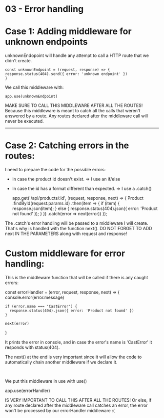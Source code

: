 # 03 - Error handling

# Case 1: Adding middleware for unknown endpoints

unknownEndopoint will handle any attempt to call a HTTP route that we didn't create.

    const unknownEndpoint = (request, response) => {
    response.status(404).send({ error: 'unknown endpoint' })
    }

We call this middleware with:

    app.use(unknownEndpoint)

MAKE SURE TO CALL THIS MIDDLEWARE AFTER ALL THE ROUTES!
Because this middleware is meant to catch all the calls that weren't answered by a route. Any routes declared after the middleware call will never be executed.

--------------------------------

# Case 2: Catching errors in the routes:

I need to prepare the code for the possible errors:

- In case the product id doesn't exist. => I use an if/else
- In case the id has a format different than expected. => I use a .catch()

  app.get('/api/products/:id', (request, response, next) => {
    Product
      .findById(request.params.id)
      .then(item => {
        if (item) {
          response.json(item);
        } else {
          response.status(404).json({ error: 'Product not found' });
        }
      })
      .catch(error => next(error))
  });

The .catch's error handling will be passed to a middleware I will create.
That's why is handled with the function next().
DO NOT FORGET TO ADD next IN THE PARAMETERS along with request and response!


# Custom middleware for error handling:

This is the middleware function that will be called if there is any caught errors:

  const errorHandler = (error, request, response, next) => {
    console.error(error.message)

    if (error.name === 'CastError') {
      response.status(404).json({ error: 'Product not found' })
    } 

    next(error)
  }

It prints the error in console, and in case the error's name is 'CastError' it responds with status(404).

The next() at the end is very important since it will allow the code to automatically chain another middleware if we declare it.

<br>

We put this middleware in use with use()

  app.use(errorHandler)


IS VERY IMPORTANT TO CALL THIS AFTER ALL THE ROUTES! Or else, if any route declared after the middleware call catches an error, the error won't be processed by our errorHandler middleware :(


